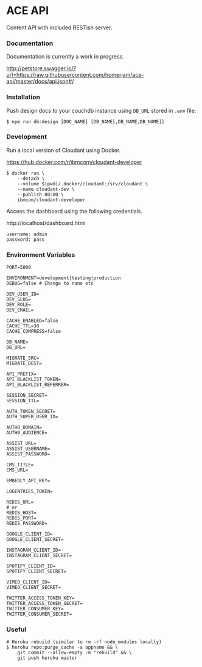 # ACE API

Content API with included RESTish server.

### Documentation

Documentation is currently a work in progress.

http://petstore.swagger.io/?url=https://raw.githubusercontent.com/homerjam/ace-api/master/docs/api.json#/

### Installation

Push design docs to your couchdb instance using `DB_URL` stored in `.env` file:

```
$ npm run db:design [DOC_NAME] [DB_NAME[,DB_NAME,DB_NAME]]
```

### Development

Run a local version of Cloudant using Docker.

https://hub.docker.com/r/ibmcom/cloudant-developer

```
$ docker run \
    --detach \
    --volume $(pwd)/.docker/cloudant:/srv/cloudant \
    --name cloudant-dev \
    --publish 80:80 \
    ibmcom/cloudant-developer
```

Access the dashboard using the following credentials.

http://localhost/dashboard.html

```
username: admin
password: pass
```

### Environment Variables

    PORT=5000

    ENVIRONMENT=development|testing|production
    DEBUG=false # Change to nano etc

    DEV_USER_ID=
    DEV_SLUG=
    DEV_ROLE=
    DEV_EMAIL=

    CACHE_ENABLED=false
    CACHE_TTL=30
    CACHE_COMPRESS=false

    DB_NAME=
    DB_URL=

    MIGRATE_SRC=
    MIGRATE_DEST=

    API_PREFIX=
    API_BLACKLIST_TOKEN=
    API_BLACKLIST_REFERRER=

    SESSION_SECRET=
    SESSION_TTL=

    AUTH_TOKEN_SECRET=
    AUTH_SUPER_USER_ID=

    AUTH0_DOMAIN=
    AUTH0_AUDIENCE=

    ASSIST_URL=
    ASSIST_USERNAME=
    ASSIST_PASSWORD=

    CMS_TITLE=
    CMS_URL=

    EMBEDLY_API_KEY=

    LOGENTRIES_TOKEN=

    REDIS_URL=
    # or
    REDIS_HOST=
    REDIS_PORT=
    REDIS_PASSWORD=

    GOOGLE_CLIENT_ID=
    GOOGLE_CLIENT_SECRET=

    INSTAGRAM_CLIENT_ID=
    INSTAGRAM_CLIENT_SECRET=

    SPOTIFY_CLIENT_ID=
    SPOTIFY_CLIENT_SECRET=

    VIMEO_CLIENT_ID=
    VIMEO_CLIENT_SECRET=

    TWITTER_ACCESS_TOKEN_KEY=
    TWITTER_ACCESS_TOKEN_SECRET=
    TWITTER_CONSUMER_KEY=
    TWITTER_CONSUMER_SECRET=

### Useful

    # Heroku rebuild (similar to rm -rf node_modules locally)
    $ heroku repo:purge_cache -a appname && \
        git commit --allow-empty -m "rebuild" && \
        git push heroku master
